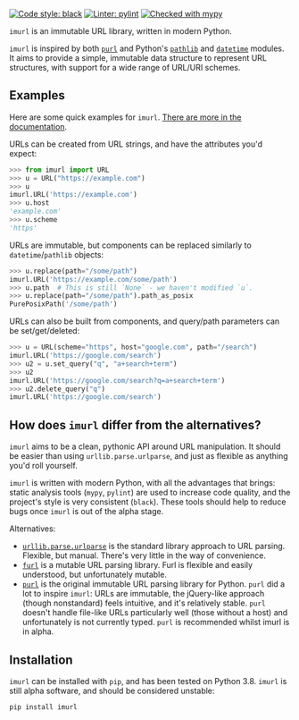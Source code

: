 [![Code style: black](https://img.shields.io/badge/code%20style-black-000000.svg)](https://github.com/psf/black)
[![Linter: pylint](https://img.shields.io/badge/linter-pylint-09BB44.svg)](https://github.com/PyCQA/pylint)
[![Checked with mypy](http://www.mypy-lang.org/static/mypy_badge.svg)](http://mypy-lang.org/)

`imurl` is an immutable URL library, written in modern Python.

`imurl` is inspired by both [`purl`](https://github.com/codeinthehole/purl) and Python's [`pathlib`](https://docs.python.org/3/library/pathlib.html)
and [`datetime`](https://docs.python.org/3/library/datetime.html) modules. It aims to provide a simple, immutable data structure to represent 
URL structures, with support for a wide range of URL/URI schemes.

## Examples

Here are some quick examples for `imurl`. [There are more in the documentation](
    https://thesketh.github.io/imurl/imurl/url.html#URL).

URLs can be created from URL strings, and have the attributes you'd expect:

```python
>>> from imurl import URL
>>> u = URL("https://example.com")
>>> u
imurl.URL('https://example.com')
>>> u.host
'example.com'
>>> u.scheme
'https'
```

URLs are immutable, but components can be replaced similarly to `datetime`/`pathlib` objects:

```python
>>> u.replace(path="/some/path")
imurl.URL('https://example.com/some/path')
>>> u.path  # This is still `None` - we haven't modified `u`.
>>> u.replace(path="/some/path").path_as_posix
PurePosixPath('/some/path')
```

URLs can also be built from components, and query/path parameters can be set/get/deleted:

```python
>>> u = URL(scheme="https", host="google.com", path="/search")
imurl.URL('https://google.com/search')
>>> u2 = u.set_query("q", "a+search+term")
>>> u2
imurl.URL('https://google.com/search?q=a+search+term')
>>> u2.delete_query("q")
imurl.URL('https://google.com/search')
```

## How does `imurl` differ from the alternatives?

`imurl` aims to be a clean, pythonic API around URL manipulation. It should be easier
than using `urllib.parse.urlparse`, and just as flexible as anything you'd roll yourself.

`imurl` is written with modern Python, with all the advantages that brings: static analysis
tools (`mypy`, `pylint`) are used to increase code quality, and the project's style is very consistent
(`black`). These tools should help to reduce bugs once `imurl` is out of the alpha stage.

Alternatives:
 - [`urllib.parse.urlparse`](https://docs.python.org/3/library/urllib.parse.html#urllib.parse.urlparse)
   is the standard library approach to URL parsing. Flexible, but manual. There's very little in the
   way of convenience.
 - [`furl`](https://github.com/gruns/furl)
   is a mutable URL parsing library. Furl is flexible and easily understood, but unfortunately mutable.
 - [`purl`](https://github.com/codeinthehole/purl)
   is the original immutable URL parsing library for Python. `purl` did a lot to inspire `imurl`:
   URLs are immutable, the jQuery-like approach (though nonstandard) feels intuitive, and it's
   relatively stable. `purl` doesn't handle file-like URLs particularly well (those without a host)
   and unfortunately is not currently typed. `purl` is recommended whilst imurl is in alpha. 

## Installation

`imurl` can be installed with `pip`, and has been tested on Python 3.8. `imurl` is still
alpha software, and should be considered unstable:

```
pip install imurl
```
